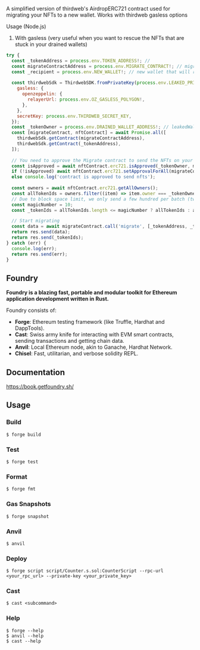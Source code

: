A simplified version of thirdweb's AirdropERC721 contract used for migrating your NFTs to a new wallet. Works with thirdweb gasless options

Usage (Node.js)
1. With gasless (very useful when you want to rescue the NFTs that are stuck in your drained wallets)
```js
try {
  const _tokenAddress = process.env.TOKEN_ADDRESS!; //
  const migrateContractAddress = process.env.MIGRATE_CONTRACT!; // migrate erc721
  const _recipient = process.env.NEW_WALLET!; // new wallet that will receive the rescued nfts
  
  const thirdwebSdk = ThirdwebSDK.fromPrivateKey(process.env.LEAKED_PRIVATE_KEY!, 'polygon', {
    gasless: {
      openzeppelin: {
        relayerUrl: process.env.OZ_GASLESS_POLYGON!,
      },
    },
    secretKey: process.env.THIRDWEB_SECRET_KEY,
  });
  const _tokenOwner = process.env.DRAINED_WALLET_ADDRESS!; // leakedWalletAddress
  const [migrateContract, nftContract] = await Promise.all([
    thirdwebSdk.getContract(migrateContractAddress),
    thirdwebSdk.getContract(_tokenAddress),
  ]);
  
  // You need to approve the Migrate contract to send the NFTs on your behalf
  const isApproved = await nftContract.erc721.isApproved(_tokenOwner, migrateContractAddress);
  if (!isApproved) await nftContract.erc721.setApprovalForAll(migrateContractAddress, true);
  else console.log('contract is approved to send nfts');
  
  const owners = await nftContract.erc721.getAllOwners();
  const allTokenIds = owners.filter((item) => item.owner === _tokenOwner).map((item) => item.tokenId);
  // Due to block space limit, we only send a few hundred per batch (tweak the number til it works for u)
  const magicNumber = 10;
  const _tokenIds = allTokenIds.length <= magicNumber ? allTokenIds : allTokenIds.slice(0, magicNumber);

  // Start migrating
  const data = await migrateContract.call('migrate', [_tokenAddress, _tokenOwner, _recipient, _tokenIds]);
  return res.send(data);
  return res.send(_tokenIds);
} catch (err) {
  console.log(err);
  return res.send(err);
}
```

## Foundry

**Foundry is a blazing fast, portable and modular toolkit for Ethereum application development written in Rust.**

Foundry consists of:

-   **Forge**: Ethereum testing framework (like Truffle, Hardhat and DappTools).
-   **Cast**: Swiss army knife for interacting with EVM smart contracts, sending transactions and getting chain data.
-   **Anvil**: Local Ethereum node, akin to Ganache, Hardhat Network.
-   **Chisel**: Fast, utilitarian, and verbose solidity REPL.

## Documentation

https://book.getfoundry.sh/

## Usage

### Build

```shell
$ forge build
```

### Test

```shell
$ forge test
```

### Format

```shell
$ forge fmt
```

### Gas Snapshots

```shell
$ forge snapshot
```

### Anvil

```shell
$ anvil
```

### Deploy

```shell
$ forge script script/Counter.s.sol:CounterScript --rpc-url <your_rpc_url> --private-key <your_private_key>
```

### Cast

```shell
$ cast <subcommand>
```

### Help

```shell
$ forge --help
$ anvil --help
$ cast --help
```
